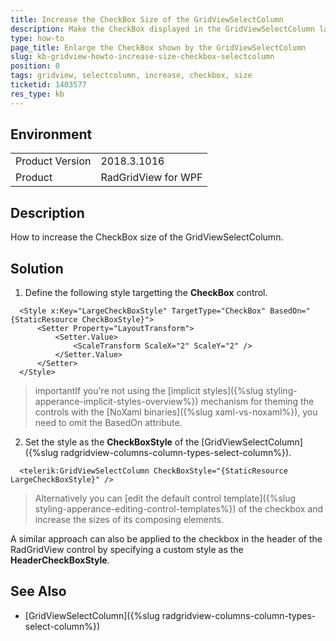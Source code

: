 ```yaml
---
title: Increase the CheckBox Size of the GridViewSelectColumn
description: Make the CheckBox displayed in the GridViewSelectColumn larger.
type: how-to
page_title: Enlarge the CheckBox shown by the GridViewSelectColumn
slug: kb-gridview-howto-increase-size-checkbox-selectcolumn
position: 0
tags: gridview, selectcolumn, increase, checkbox, size
ticketid: 1403577
res_type: kb
---
```


## Environment
<table>
    <tbody>
	    <tr>
	    	<td>Product Version</td>
	    	<td>2018.3.1016</td>
	    </tr>
	    <tr>
	    	<td>Product</td>
	    	<td>RadGridView for WPF</td>
	    </tr>
    </tbody>
</table>


## Description

How to increase the CheckBox size of the GridViewSelectColumn.

## Solution

1. Define the following style targetting the **CheckBox** control.

  
  ```XAML
    <Style x:Key="LargeCheckBoxStyle" TargetType="CheckBox" BasedOn="{StaticResource CheckBoxStyle}">
        <Setter Property="LayoutTransform">
            <Setter.Value>
                <ScaleTransform ScaleX="2" ScaleY="2" />
            </Setter.Value>
        </Setter>
    </Style>
  ```
  
>importantIf you're not using the [implicit styles]({%slug styling-apperance-implicit-styles-overview%}) mechanism for theming the controls with the [NoXaml binaries]({%slug xaml-vs-noxaml%}), you need to omit the BasedOn attribute.

2. Set the style as the **CheckBoxStyle** of the [GridViewSelectColumn]({%slug radgridview-columns-column-types-select-column%}).

  
  ```XAML
    <telerik:GridViewSelectColumn CheckBoxStyle="{StaticResource LargeCheckBoxStyle}" />
  ```

>Alternatively you can [edit the default control template]({%slug styling-apperance-editing-control-templates%}) of the checkbox and increase the sizes of its composing elements.

A similar approach can also be applied to the checkbox in the header of the RadGridView control by specifying a custom style as the **HeaderCheckBoxStyle**.

## See Also
* [GridViewSelectColumn]({%slug radgridview-columns-column-types-select-column%})
